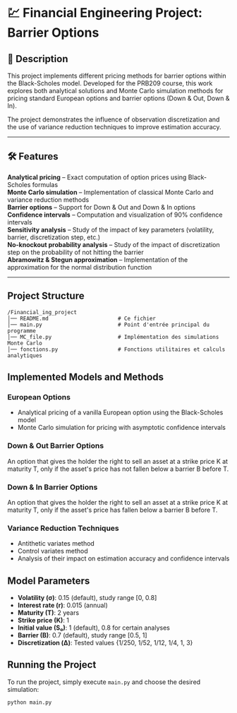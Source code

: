 # 💹 Financial Engineering Project: Barrier Options

## 📌 Description
This project implements different pricing methods for barrier options within the Black-Scholes model. Developed for the PRB209 course, this work explores both analytical solutions and Monte Carlo simulation methods for pricing standard European options and barrier options (Down & Out, Down & In).

The project demonstrates the influence of observation discretization and the use of variance reduction techniques to improve estimation accuracy.

---

## 🛠️ Features
 **Analytical pricing** – Exact computation of option prices using Black-Scholes formulas  
 **Monte Carlo simulation** – Implementation of classical Monte Carlo and variance reduction methods  
 **Barrier options** – Support for Down & Out and Down & In options  
 **Confidence intervals** – Computation and visualization of 90% confidence intervals  
 **Sensitivity analysis** – Study of the impact of key parameters (volatility, barrier, discretization step, etc.)  
 **No-knockout probability analysis** – Study of the impact of discretization step on the probability of not hitting the barrier  
 **Abramowitz & Stegun approximation** – Implementation of the approximation for the normal distribution function  

---

##  Project Structure

```
/Financial_ing_project
│── README.md                      # Ce fichier
│── main.py                        # Point d'entrée principal du programme
│── MC_file.py                     # Implémentation des simulations Monte Carlo
│── fonctions.py                   # Fonctions utilitaires et calculs analytiques
```


##  Implemented Models and Methods

### European Options
- Analytical pricing of a vanilla European option using the Black-Scholes model
- Monte Carlo simulation for pricing with asymptotic confidence intervals

### Down & Out Barrier Options
An option that gives the holder the right to sell an asset at a strike price K at maturity T, only if the asset's price has not fallen below a barrier B before T.

### Down & In Barrier Options
An option that gives the holder the right to sell an asset at a strike price K at maturity T, only if the asset's price has fallen below a barrier B before T.

### Variance Reduction Techniques
- Antithetic variates method  
- Control variates method  
- Analysis of their impact on estimation accuracy and confidence intervals

## Model Parameters
- **Volatility (σ)**: 0.15 (default), study range [0, 0.8]  
- **Interest rate (r)**: 0.015 (annual)  
- **Maturity (T)**: 2 years  
- **Strike price (K)**: 1  
- **Initial value (S₀)**: 1 (default), 0.8 for certain analyses  
- **Barrier (B)**: 0.7 (default), study range [0.5, 1]  
- **Discretization (Δ)**: Tested values {1/250, 1/52, 1/12, 1/4, 1, 3}  

## Running the Project
To run the project, simply execute `main.py` and choose the desired simulation:
```bash
python main.py
